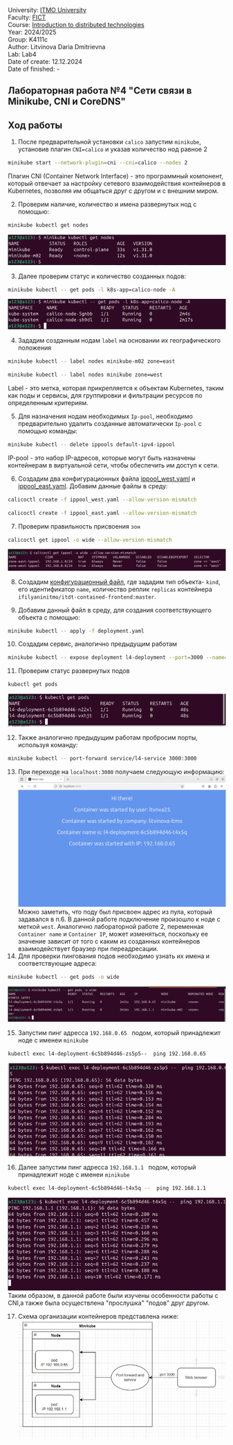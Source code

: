 University: [ITMO University](https://itmo.ru/ru/) \
Faculty: [FICT](https://fict.itmo.ru) \
Course: [Introduction to distributed technologies](https://github.com/itmo-ict-faculty/introduction-to-distributed-technologies) \
Year: 2024/2025 \
Group: K4111c \
Author: Litvinova Daria Dmitrievna \
Lab: Lab4 \
Date of create: 12.12.2024 \
Date of finished: -
## Лабораторная работа №4 "Сети связи в Minikube, CNI и CoreDNS"
## Ход работы
1. После предварительной установки `calico` запустим `minikube`, установив плагин `CNI=calico` и указав количество нод равное 2
```bash
minikube start --network-plugin=cni --cni=calico --nodes 2
```
Плагин CNI (Container Network Interface) - это программный компонент, который отвечает за настройку сетевого взаимодействия контейнеров в Kubernetes, позволяя им общаться друг с другом и с внешним миром.

2. Проверим наличие, количество и имена развернутых нод с помощью:
```bash
minikube kubectl get nodes
```
![image](./images/nodes.png)

3.  Далее проверим статус и количество созданных подов:
```bash
minikube kubectl -- get pods -l k8s-app=calico-node -A
```
![image](./images/pods.png)

4. Зададим созданным нодам `label` на основании их географического положения
```bash
minikube kubectl -- label nodes minikube-m02 zone=east
```
```bash
minikube kubectl -- label nodes minikube zone=west
```
Label - это метка, которая прикрепляется к объектам Kubernetes, таким как поды и сервисы, для группировки и фильтрации ресурсов по определенным критериям.

5.  Для назначения нодам необходимых `Ip-pool`, необходимо предварительно удалить созданные автоматически `Ip-pool` с помощью команды:
```bash
minikube kubectl -- delete ippools default-ipv4-ippool
```
IP-pool - это набор IP-адресов, которые могут быть назначены контейнерам в виртуальной сети, чтобы обеспечить им доступ к сети.

6.  Создадим два конфигурационных файла [ippool_west.yaml](./ippool_west.yaml) и [ippool_east.yaml](./ippool_east.yaml). Добавим данные файлы в среду:
```bash
calicoctl create -f ippool_west.yaml --allow-version-mismatch
```
```bash
calicoctl create -f ippool_east.yaml --allow-version-mismatch
```
7.  Проверим правильность присвоения `зон` 
```bash
calicoctl get ippool -o wide --allow-version-mismatch
```
![image](./images/ippool.png)

8. Создадим [конфигурационный файл](./deployment.yaml), где зададим тип объекта- `kind`, его идентификатор `name`, количество реплик `replicas` контейнера `ifilyaninitmo/itdt-contained-frontend:master`.

9. Добавим данный файл в среду, для создания соответствующего объекта с помощью:
```bash
minikube kubectl -- apply -f deployment.yaml
```
10. Создадим сервис, аналогично предыдущим работам
```bash
minikube kubectl -- expose deployment l4-deployment --port=3000 --name=l4-service --type=ClusterIP
```
11. Проверим статус развернутых подов
```bash
kubectl get pods
```
![image](./images/chek_pods.png)

12. Также аналогично предыдущим работам пробросим порты, используя команду:
```bash
minikube kubectl -- port-forward service/l4-service 3000:3000
```
13. При переходе на `localhost:3000` получаем следующую информацию:
![image](./images/local_host.png)
Можно заметить, что поду был присвоен адрес из пула, который задавался в п.6. В данной работе подключение произошло к ноде с меткой `west`. Аналогично лабораторной работе 2, переменная `Container name` и `Container IP`, может изменяться, поскольку ее значение зависит от того с каким из созданных контейнеров взаимодействует браузер при переадресации.
14. Для проверки пингования подов необходимо узнать их имена и соответствующие адреса:
```bash
minikube kubectl -- get pods -o wide
```
![image](./images/ip_pods.png)

15. Запустим пинг адресса `192.168.0.65 ` подом, который принадлежит ноде с именеи `minikube`
```bash
kubectl exec l4-deployment-6c5b894d46-zs5p5--  ping 192.168.0.65
```
![image](./images/ping1.png)

16. Далее запустим пинг адресса `192.168.1.1 ` подом, который принадлежит ноде с именеи `minikube`
```bash
kubectl exec l4-deployment-6c5b894d46-t4x5q --  ping 192.168.1.1
```
![image](./images/ping2.png)
Таким образом, в данной работе были изучены особенности работы с CNI,а также была осуществлена "прослушка" "подов" друг другом.

17. Схема организации контейнеров представлена ниже:
![image](./images/draw_lab4.jpg)
